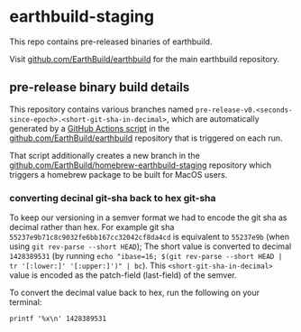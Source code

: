 # earthbuild-staging
This repo contains pre-released binaries of earthbuild.

Visit [github.com/EarthBuild/earthbuild](https://github.com/EarthBuild/earthbuild) for the main earthbuild repository.

## pre-release binary build details

This repository contains various branches named `pre-release-v0.<seconds-since-epoch>.<short-git-sha-in-decimal>`, which are automatically
generated by a [GitHub Actions script](https://github.com/EarthBuild/earthbuild/blob/main/.github/workflows/ci-staging-deploy.yml) in the 
[github.com/EarthBuild/earthbuild](https://github.com/EarthBuild/earthbuild) repository that is triggered on each run.

That script additionally creates a new branch in the [github.com/EarthBuild/homebrew-earthbuild-staging](https://github.com/EarthBuild/homebrew-earthbuild-staging) repository
which triggers a homebrew package to be built for MacOS users.

### converting decinal git-sha back to hex git-sha

To keep our versioning in a semver format we had to encode the git sha as decimal rather than hex.
For example git sha `55237e9b71c8c9032fe6bb167cc32042cf8da4cd` is equivalent to `55237e9b` (when using `git rev-parse --short HEAD`);
The short value is converted to decimal `1428389531` (by running `echo "ibase=16; $(git rev-parse --short HEAD | tr '[:lower:]' '[:upper:]')" | bc`).
This `<short-git-sha-in-decimal>` value is encoded as the patch-field (last-field) of the semver.

To convert the decimal value back to hex, run the following on your terminal:

    printf '%x\n' 1428389531